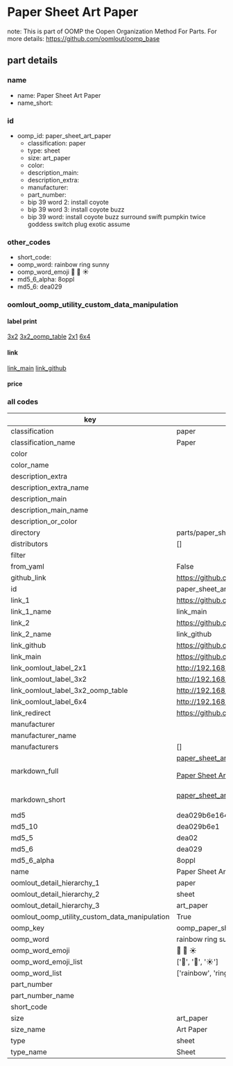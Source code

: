 # Paper Sheet Art Paper  

note: This is part of OOMP the Oopen Organization Method For Parts. For more details: https://github.com/oomlout/oomp_base

##  part details
  







### name
* name: Paper Sheet Art Paper
* name_short: 
### id
* oomp_id: paper_sheet_art_paper
  * classification: paper
  * type: sheet
  * size: art_paper
  * color: 
  * description_main: 
  * description_extra: 
  * manufacturer: 
  * part_number: 
  * bip 39 word 2: install coyote
  * bip 39 word 3: install coyote buzz
  * bip 39 word: install coyote buzz surround swift pumpkin twice goddess switch plug exotic assume

### other_codes
* short_code: 
* oomp_word: rainbow ring sunny
* oomp_word_emoji :rainbow: :ring: :sunny:
* md5_6_alpha: 8oppl
* md5_6: dea029






### oomlout_oomp_utility_custom_data_manipulation
#### label print
[3x2](http://192.168.1.245:1112/?label=oomp%208oppl)
[3x2_oomp_table](http://192.168.1.108:1112/?label=oomp%208oppl)
[2x1](http://192.168.1.242:1112/?label=oomp%208oppl)
[6x4](http://192.168.1.55:1112/?label=oomp%208oppl)    

#### link

[link_main](https://github.com/oomlout/oomlout_oomp_version_1_messy/tree/main/parts/paper_sheet_art_paper) [link_github](https://github.com/oomlout/oomlout_oomp_version_1_messy/tree/main/parts/paper_sheet_art_paper)                             

#### price







### all codes 
| key | value |  
| --- | --- |  
| classification | paper |  
| classification_name | Paper |  
| color |  |  
| color_name |  |  
| description_extra |  |  
| description_extra_name |  |  
| description_main |  |  
| description_main_name |  |  
| description_or_color |   |  
| directory | parts/paper_sheet_art_paper |  
| distributors | [] |  
| filter |  |  
| from_yaml | False |  
| github_link | https://github.com/oomlout/oomlout_oomp_part_src/tree/main/parts/paper_sheet_art_paper |  
| id | paper_sheet_art_paper |  
| link_1 | https://github.com/oomlout/oomlout_oomp_version_1_messy/tree/main/parts/paper_sheet_art_paper |  
| link_1_name | link_main |  
| link_2 | https://github.com/oomlout/oomlout_oomp_version_1_messy/tree/main/parts/paper_sheet_art_paper |  
| link_2_name | link_github |  
| link_github | https://github.com/oomlout/oomlout_oomp_version_1_messy/tree/main/parts/paper_sheet_art_paper |  
| link_main | https://github.com/oomlout/oomlout_oomp_version_1_messy/tree/main/parts/paper_sheet_art_paper |  
| link_oomlout_label_2x1 | http://192.168.1.242:1112/?label=oomp%208oppl |  
| link_oomlout_label_3x2 | http://192.168.1.245:1112/?label=oomp%208oppl |  
| link_oomlout_label_3x2_oomp_table | http://192.168.1.108:1112/?label=oomp%208oppl |  
| link_oomlout_label_6x4 | http://192.168.1.55:1112/?label=oomp%208oppl |  
| link_redirect | https://github.com/oomlout/oomlout_oomp_version_1_messy/tree/main/parts/paper_sheet_art_paper |  
| manufacturer |  |  
| manufacturer_name |  |  
| manufacturers | [] |  
| markdown_full | [paper_sheet_art_paper](none)<br>[](none)<br>[Paper Sheet Art Paper](none)<br><br> |  
| markdown_short | [paper_sheet_art_paper](none)<br><br> |  
| md5 | dea029b6e1643d6ab6ededa83f0c6bab |  
| md5_10 | dea029b6e1 |  
| md5_5 | dea02 |  
| md5_6 | dea029 |  
| md5_6_alpha | 8oppl |  
| name | Paper Sheet Art Paper |  
| oomlout_detail_hierarchy_1 | paper |  
| oomlout_detail_hierarchy_2 | sheet |  
| oomlout_detail_hierarchy_3 | art_paper |  
| oomlout_oomp_utility_custom_data_manipulation | True |  
| oomp_key | oomp_paper_sheet_art_paper |  
| oomp_word | rainbow ring sunny |  
| oomp_word_emoji | :rainbow: :ring: :sunny: |  
| oomp_word_emoji_list | [':rainbow:', ':ring:', ':sunny:'] |  
| oomp_word_list | ['rainbow', 'ring', 'sunny'] |  
| part_number |  |  
| part_number_name |  |  
| short_code |  |  
| size | art_paper |  
| size_name | Art Paper |  
| type | sheet |  
| type_name | Sheet |  
